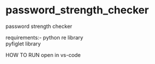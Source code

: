 # password_strength_checker
password strength checker  

requirements:-
python 
re library   
pyfiglet library  


HOW TO RUN
open in vs-code 
